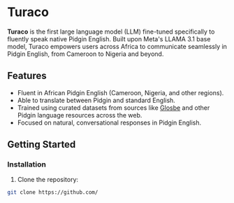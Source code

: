 # Turaco

**Turaco** is the first large language model (LLM) fine-tuned specifically to fluently speak native Pidgin English. Built upon Meta's LLAMA 3.1 base model, Turaco empowers users across Africa to communicate seamlessly in Pidgin English, from Cameroon to Nigeria and beyond.

## Features

- Fluent in African Pidgin English (Cameroon, Nigeria, and other regions).
- Able to translate between Pidgin and standard English.
- Trained using curated datasets from sources like [Glosbe](https://glosbe.com/wes/en) and other Pidgin language resources across the web.
- Focused on natural, conversational responses in Pidgin English.

## Getting Started

### Installation

1. Clone the repository:

```bash
git clone https://github.com/
```

